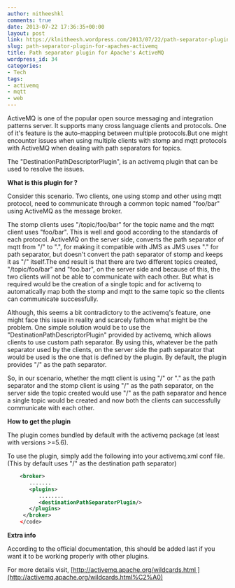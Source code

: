 ```yaml
---
author: nitheeshkl
comments: true
date: 2013-07-22 17:36:35+00:00
layout: post
link: https://klnitheesh.wordpress.com/2013/07/22/path-separator-plugin-for-apaches-activemq/
slug: path-separator-plugin-for-apaches-activemq
title: Path separator plugin for Apache's ActiveMQ
wordpress_id: 34
categories:
- Tech
tags:
- activemq
- mqtt
- web
---
```


ActiveMQ is one of the popular open source messaging and integration patterns server. It supports many cross language clients and protocols. One of it's feature is the auto-mapping between multiple protocols.But one might encounter issues when using multiple clients with stomp and mqtt protocols with ActiveMQ when dealing with path separators for topics.

The "DestinationPathDescriptorPlugin", is an activemq plugin that can be used to resolve the issues.

**What is this plugin for ?**

Consider this scenario. Two clients, one using stomp and other using mqtt protocol, need to communicate through a common topic named "foo/bar" using ActiveMQ as the message broker.

The stomp clients uses "/topic/foo/bar" for the topic name and the mqtt client uses "foo/bar". This is well and good according to the standards of each protocol. ActiveMQ on the server side, converts the path separator of mqtt from "/" to ".", for making it compatible with JMS as JMS uses "." for path separator, but doesn't convert the path separator of stomp and keeps it as "/" itself.The end result is that there are two different topics created, "/topic/foo/bar" and "foo.bar", on the server side and because of this, the two clients will not be able to communicate with each other. But what is required would be the creation of a single topic and for activemq to automatically map both the stomp and mqtt to the same topic so the clients can communicate successfully.

Although, this seems a bit contradictory to the activemq's feature, one might face this issue in reality and scarcely fathom what might be the problem. One simple solution would be to use the "DestinationPathDescriptorPlugin" provided by activemq, which allows clients to use custom path separator. By using this, whatever be the path separator used by the clients, on the server side the path separator that would be used is the one that is defined by the plugin. By default, the plugin provides "/" as the path separator.

So, in our scenario, whether the mqtt client is using "/" or "." as the path separator and the stomp client is using "/" as the path separator, on the server side the topic created would use "/" as the path separator and hence a single topic would be created and now both the clients can successfully communicate with each other.

**How to get the plugin**

The plugin comes bundled by default with the activemq package (at least with versions >=5.6).

To use the plugin, simply add the following into your activemq.xml conf file. (This by default uses "/" as the destination path separator)

```xml 
    <broker>  
       .......  
       <plugins>  
          ........  
          <destinationPathSeparatorPlugin/>  
       </plugins>  
     </broker>  
    </code>
```

**Extra info**

According to the official documentation, this should be added last if you want it to be working properly with other plugins.

For more details visit, [http://activemq.apache.org/wildcards.html ](http://activemq.apache.org/wildcards.html%C2%A0)


